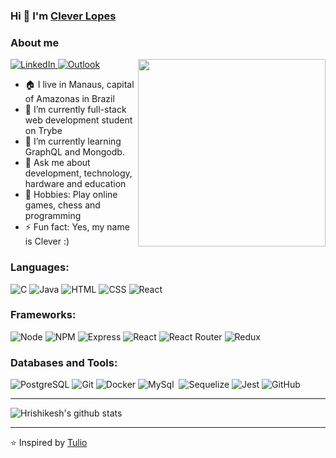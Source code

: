 ### Hi 👋 I'm [Clever Lopes](https://clever-junior.github.io)

### About me

<img align="right" src="https://media0.giphy.com/media/qgQUggAC3Pfv687qPC/giphy.gif" height="300px"/>

<a href="https://www.linkedin.com/in/clever-lopes/"><img alt="LinkedIn" src="https://img.shields.io/badge/LinkedIn-0077B5?style=for-the-badge&logo=linkedin&logoColor=white" /></a><a href="tkclever.junior@gmail.com"> <img alt="Outlook" src="https://img.shields.io/badge/Microsoft_Outlook-0078D4?style=for-the-badge&logo=microsoft-outlook&logoColor=white" /></a> 

- 🏠 I live in Manaus, capital of Amazonas in Brazil
- 🔭 I’m currently full-stack web development student on Trybe
- 🌱 I’m currently learning GraphQL and Mongodb.
- 💬 Ask me about development, technology, hardware and education
- 👾 Hobbies: Play online games, chess and programming
- ⚡ Fun fact: Yes, my name is Clever :)

### Languages:

<img alt="C" src="https://img.shields.io/badge/C-00599C?style=for-the-badge&logo=c&logoColor=white" /> <img alt="Java" src="https://img.shields.io/badge/Java-ED8B00?style=for-the-badge&logo=java&logoColor=white" /> <img alt="HTML" src="https://img.shields.io/badge/HTML5-E34F26?style=for-the-badge&logo=html5&logoColor=white" /> <img alt="CSS" src="https://img.shields.io/badge/CSS3-1572B6?style=for-the-badge&logo=css3&logoColor=white" /> <img alt="React" src="https://img.shields.io/badge/JavaScript-323330?style=for-the-badge&logo=javascript&logoColor=F7DF1E" />


### Frameworks:

<img alt="Node" src="https://img.shields.io/badge/Node.js-339933?style=for-the-badge&logo=nodedotjs&logoColor=white" /> <img alt="NPM" src="https://img.shields.io/badge/npm-CB3837?style=for-the-badge&logo=npm&logoColor=white" /> <img alt="Express" src="https://img.shields.io/badge/Express.js-000000?style=for-the-badge&logo=express&logoColor=white" /> <img alt="React" src="https://img.shields.io/badge/React-20232A?style=for-the-badge&logo=react&logoColor=61DAFB" /> <img alt="React Router" src="https://img.shields.io/badge/React_Router-CA4245?style=for-the-badge&logo=react-router&logoColor=white"/> <img alt="Redux" src="https://img.shields.io/badge/Redux-593D88?style=for-the-badge&logo=redux&logoColor=white" /> 
### Databases and Tools:

<img alt="PostgreSQL" src="https://img.shields.io/badge/PostgreSQL-316192?style=for-the-badge&logo=postgresql&logoColor=white" /> <img alt="Git" src="https://img.shields.io/badge/Git-E34F26?style=for-the-badge&logo=git&logoColor=white"/>
<img alt="Docker" src="https://img.shields.io/badge/Docker-2496ED?style=for-the-badge&logo=docker&logoColor=white"/> <img alt="MySql" src="https://img.shields.io/badge/MySQL-00000F?style=for-the-badge&logo=mysql&logoColor=white"/> <img alt="" src=""/> ![Sequelize](https://img.shields.io/badge/Sequelize-52B0E7?style=for-the-badge&logo=Sequelize&logoColor=white) ![Jest](https://img.shields.io/badge/-jest-%23C21325?style=for-the-badge&logo=jest&logoColor=white) ![GitHub](https://img.shields.io/badge/github-%23121011.svg?style=for-the-badge&logo=github&logoColor=white)

<hr>

![Hrishikesh's github stats](https://github-readme-stats.vercel.app/api/?username=clever-junior&hide_border=true&show_icons=true&title_color=fff&icon_color=79ff97&text_color=9f9f9f&bg_color=00000000) 

<hr>

⭐ Inspired by [Tulio](https://github.com/Tuliolivieri)
